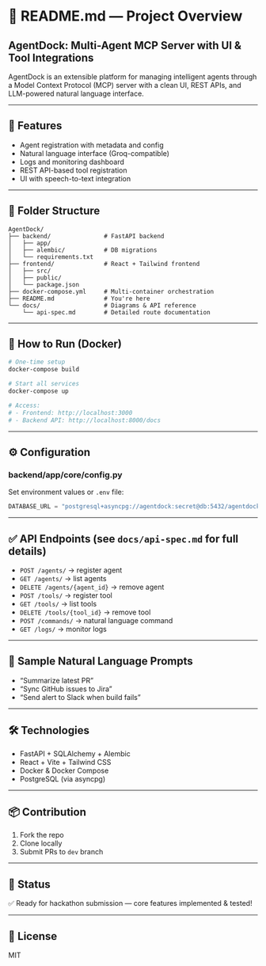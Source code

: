 # 📘 README.md — Project Overview

## AgentDock: Multi-Agent MCP Server with UI & Tool Integrations

AgentDock is an extensible platform for managing intelligent agents through a Model Context Protocol (MCP) server with a clean UI, REST APIs, and LLM-powered natural language interface.

---

## 🚀 Features
- Agent registration with metadata and config
- Natural language interface (Groq-compatible)
- Logs and monitoring dashboard
- REST API-based tool registration
- UI with speech-to-text integration

---

## 🧱 Folder Structure
```
AgentDock/
├── backend/               # FastAPI backend
│   ├── app/
│   ├── alembic/           # DB migrations
│   └── requirements.txt
├── frontend/              # React + Tailwind frontend
│   ├── src/
│   ├── public/
│   └── package.json
├── docker-compose.yml     # Multi-container orchestration
├── README.md              # You're here
└── docs/                  # Diagrams & API reference
    └── api-spec.md        # Detailed route documentation
```

---

## 🐳 How to Run (Docker)
```bash
# One-time setup
docker-compose build

# Start all services
docker-compose up

# Access:
# - Frontend: http://localhost:3000
# - Backend API: http://localhost:8000/docs
```

---

## ⚙️ Configuration
### backend/app/core/config.py
Set environment values or `.env` file:
```python
DATABASE_URL = "postgresql+asyncpg://agentdock:secret@db:5432/agentdock_db"
```

---

## ✅ API Endpoints (see `docs/api-spec.md` for full details)
- `POST /agents/` → register agent
- `GET /agents/` → list agents
- `DELETE /agents/{agent_id}` → remove agent
- `POST /tools/` → register tool
- `GET /tools/` → list tools
- `DELETE /tools/{tool_id}` → remove tool
- `POST /commands/` → natural language command
- `GET /logs/` → monitor logs

---

## 🧠 Sample Natural Language Prompts
- “Summarize latest PR”
- “Sync GitHub issues to Jira”
- “Send alert to Slack when build fails”

---

## 🛠 Technologies
- FastAPI + SQLAlchemy + Alembic
- React + Vite + Tailwind CSS
- Docker & Docker Compose
- PostgreSQL (via asyncpg)

---

## 📦 Contribution
1. Fork the repo
2. Clone locally
3. Submit PRs to `dev` branch

---

## 🏁 Status
✅ Ready for hackathon submission — core features implemented & tested!

---

## 📄 License
MIT
